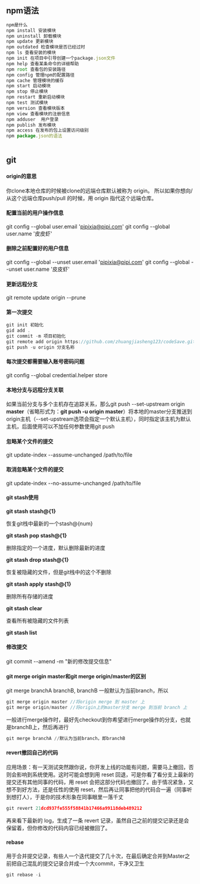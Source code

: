 ## npm语法

```js
npm是什么
npm install 安装模块
npm uninstall 卸载模块
npm update 更新模块
npm outdated 检查模块是否已经过时
npm ls 查看安装的模块
npm init 在项目中引导创建一个package.json文件
npm help 查看某条命令的详细帮助
npm root 查看包的安装路径
npm config 管理npm的配置路径
npm cache 管理模块的缓存
npm start 启动模块
npm stop 停止模块
npm restart 重新启动模块
npm test 测试模块
npm version 查看模块版本
npm view 查看模块的注册信息
npm adduser  用户登录
npm publish 发布模块
npm access 在发布的包上设置访问级别
npm package.json的语法
 
```

## git

#### origin的意思

你clone本地仓库的时候被clone的远端仓库默认被称为 origin。 所以如果你想向/从这个远端仓库push/pull 的时候，用 origin 指代这个远端仓库。

#### 配置当前的用户操作信息

git config --global user.email 'pipixia@pipi.com'
git config --global user.name '皮皮虾'

#### 删除之前配置好的用户信息

git config --global --unset user.email 'pipixia@pipi.com'
git config --global --unset user.name  '皮皮虾'

#### 更新远程分支

git remote update origin --prune

#### 第一次提交

```js
git init 初始化
gid add .
git commit -m 项目初始化
git remote add origin https://github.com/zhuangjiasheng123/codeSave.git
git push -u origin 分支名称
```

#### 每次提交都需要输入账号密码问题

git config --global credential.helper store

#### 本地分支与远程分支关联

如果当前分支与多个主机存在追踪关系，那么git push --set-upstream origin **master**（省略形式为：**git push -u origin** **master**）将本地的master分支推送到origin主机（--set-upstream选项会指定一个默认主机），同时指定该主机为默认主机，后面使用可以不加任何参数使用git push

#### 忽略某个文件的提交

git update-index --assume-unchanged /path/to/file

#### 取消忽略某个文件的提交

git update-index --no-assume-unchanged /path/to/file

#### git stash使用

**git stash stash@{1}**

恢复git栈中最新的一个stash@{num}

**git stash pop stash@{1}**

删除指定的一个进度，默认删除最新的进度

**git stash drop stash@{1}**

恢复被隐藏的文件，但是git栈中的这个不删除

**git stash apply stash@{1}**

删除所有存储的进度

**git stash clear**

查看所有被隐藏的文件列表

**git stash list**

#### 修改提交

git commit --amend -m "新的修改提交信息"

#### git merge origin master和git merge origin/master的区别

git merge branchA branchB, branchB 一般默认为当前branch，所以

```js
git merge origin master //将origin merge 到 master 上
git merge origin/master //将origin上的master分支 merge 到当前 branch 上
```

一般进行merge操作时，最好先checkout到你希望进行merge操作的分支，也就是branchB上，然后再进行

```awk
git merge branchA //默认为当前branch，即branchB
```

#### revert撤回自己的代码

应用场景：有一天测试突然跟你说，你开发上线的功能有问题，需要马上撤回，否则会影响到系统使用。这时可能会想到用 reset 回退，可是你看了看分支上最新的提交还有其他同事的代码，用 reset 会把这部分代码也撤回了。由于情况紧急，又想不到好方法，还是任性的使用 reset，然后再让同事把他的代码合一遍（同事听到想打人），于是你的技术形象在同事眼里一落千丈

```js
git revert 21dcd937fe555f58841b17466a99118deb489212
```

再来看下最新的 log，生成了一条 revert 记录，虽然自己之前的提交记录还是会保留着，但你修改的代码内容已经被撤回了。

#### rebase

用于合并提交记录，有些人一个迭代提交了几十次，在最后确定合并到Master之前把自己混乱的提交记录合并成一个大commit，干净又卫生

```js
git rebase -i 
```

